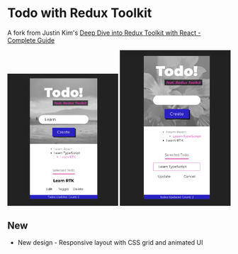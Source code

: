 # Todo with Redux Toolkit

A fork from Justin Kim's [Deep Dive into Redux Toolkit with React - Complete Guide](https://www.youtube.com/watch?v=9lCmbth63k0)

<img src="./screenshots/iphonePlus.png" width="250">
<img src="./screenshots/iphoneX.png" width="250">

## New

- New design - Responsive layout with CSS grid and animated UI
